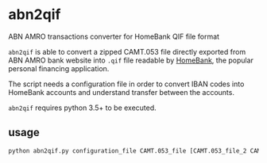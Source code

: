# abn2qif
ABN AMRO transactions converter for HomeBank QIF file format

`abn2qif` is able to convert a zipped CAMT.053 file directly exported from ABN AMRO bank website into
`.qif` file readable by [HomeBank](http://homebank.free.fr/), the popular personal financing application.

The script needs a configuration file in order to convert IBAN codes into HomeBank accounts and understand transfer
between the accounts.

`abn2qif` requires python 3.5+ to be executed.

## usage

```bash
python abn2qif.py configuration_file CAMT.053_file [CAMT.053_file_2 CAMT.053_file_3 ...] 
```

